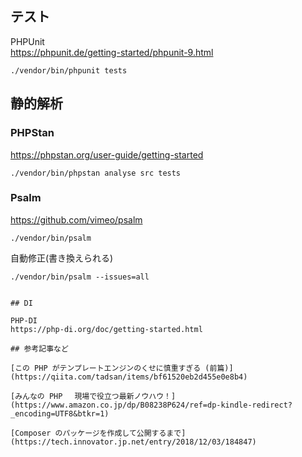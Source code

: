 <!-- @format -->

## テスト

PHPUnit  
https://phpunit.de/getting-started/phpunit-9.html

```
./vendor/bin/phpunit tests
```

## 静的解析

### PHPStan

https://phpstan.org/user-guide/getting-started

```
./vendor/bin/phpstan analyse src tests
```

### Psalm

https://github.com/vimeo/psalm

```
./vendor/bin/psalm
```

自動修正(書き換えられる)

```
./vendor/bin/psalm --issues=all
```

```

## DI

PHP-DI
https://php-di.org/doc/getting-started.html

## 参考記事など

[この PHP がテンプレートエンジンのくせに慎重すぎる (前篇)](https://qiita.com/tadsan/items/bf61520eb2d455e0e8b4)

[みんなの PHP 　現場で役立つ最新ノウハウ！](https://www.amazon.co.jp/dp/B08238P624/ref=dp-kindle-redirect?_encoding=UTF8&btkr=1)

[Composer のパッケージを作成して公開するまで](https://tech.innovator.jp.net/entry/2018/12/03/184847)
```
